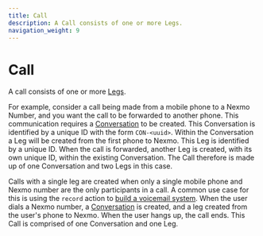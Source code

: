 ```yaml
---
title: Call
description: A Call consists of one or more Legs.
navigation_weight: 9
---
```


# Call

A call consists of one or more [Legs](/conversation/concepts/leg).

For example, consider a call being made from a mobile phone to a Nexmo Number, and you want the call to be forwarded to another phone. This communication requires a [Conversation](/conversation/concepts/conversation) to be created. This Conversation is identified by a unique ID with the form `CON-<uuid>`. Within the Conversation a Leg will be created from the first phone to Nexmo. This Leg is identified by a unique ID. When the call is forwarded, another Leg is created, with its own unique ID, within the existing Conversation. The Call therefore is made up of one Conversation and two Legs in this case.

Calls with a single leg are created when only a single mobile phone and Nexmo number are the only participants in a call. A common use case for this is using the `record` action to [build a voicemail system](/voice/voice-api/code-snippets/record-a-message). When the user dials a Nexmo number, a [Conversation](/conversation/concepts/conversation) is created, and a leg created from the user's phone to Nexmo. When the user hangs up, the call ends. This Call is comprised of one Conversation and one Leg.
